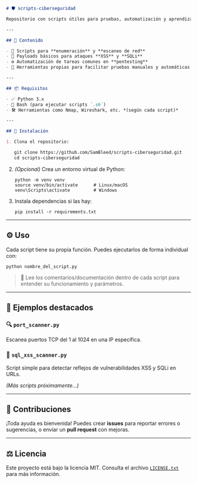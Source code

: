 
````markdown
# 🛡️ scripts-ciberseguridad

Repositorio con scripts útiles para pruebas, automatización y aprendizaje en **ciberseguridad**, con enfoque en **pentesting** y **auditorías de seguridad**.

---

## 📂 Contenido

- 🔎 Scripts para **enumeración** y **escaneo de red**
- 💉 Payloads básicos para ataques **XSS** y **SQLi**
- ⚙️ Automatización de tareas comunes en **pentesting**
- 🧰 Herramientas propias para facilitar pruebas manuales y automáticas

---

## 📦 Requisitos

- ✅ Python 3.x
- 🐚 Bash (para ejecutar scripts `.sh`)
- 🛠️ Herramientas como Nmap, Wireshark, etc. *(según cada script)*

---

## 🚀 Instalación

1. Clona el repositorio:

   git clone https://github.com/SamBleed/scripts-ciberseguridad.git
   cd scripts-ciberseguridad
````

2. *(Opcional)* Crea un entorno virtual de Python:

   ```
   python -m venv venv
   source venv/bin/activate      # Linux/macOS
   venv\Scripts\activate         # Windows
   ```

3. Instala dependencias si las hay:

   ```
   pip install -r requirements.txt
   ```

---

## ⚙️ Uso

Cada script tiene su propia función. Puedes ejecutarlos de forma individual con:

```
python nombre_del_script.py
```

> 📘 Lee los comentarios/documentación dentro de cada script para entender su funcionamiento y parámetros.

---

## 📌 Ejemplos destacados

### 🔍 `port_scanner.py`

Escanea puertos TCP del 1 al 1024 en una IP específica.

### 💉 `sql_xss_scanner.py`

Script simple para detectar reflejos de vulnerabilidades XSS y SQLi en URLs.

*(Más scripts próximamente…)*

---

## 🤝 Contribuciones

¡Toda ayuda es bienvenida!
Puedes crear **issues** para reportar errores o sugerencias, o enviar un **pull request** con mejoras.

---

## ⚖️ Licencia

Este proyecto está bajo la licencia MIT. Consulta el archivo [`LICENSE.txt`](LICENSE.txt) para más información.

